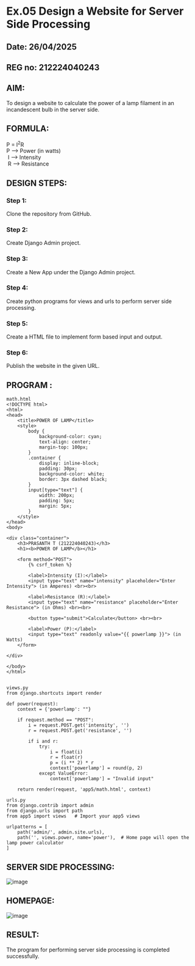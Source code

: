 # Ex.05 Design a Website for Server Side Processing
## Date: 26/04/2025
## REG no: 212224040243
## AIM:
 To design a website to calculate the power of a lamp filament in an incandescent bulb in the server side. 


## FORMULA:
P = I<sup>2</sup>R
<br> P --> Power (in watts)
<br> I --> Intensity
<br> R --> Resistance

## DESIGN STEPS:

### Step 1:
Clone the repository from GitHub.

### Step 2:
Create Django Admin project.

### Step 3:
Create a New App under the Django Admin project.

### Step 4:
Create python programs for views and urls to perform server side processing.

### Step 5:
Create a HTML file to implement form based input and output.

### Step 6:
Publish the website in the given URL.

## PROGRAM :

```
math.html
<!DOCTYPE html>
<html>
<head>
    <title>POWER OF LAMP</title>
    <style>
        body {
            background-color: cyan;
            text-align: center;
            margin-top: 100px;
        }
        .container {
            display: inline-block;
            padding: 30px;
            background-color: white;
            border: 3px dashed black;
        }
        input[type="text"] {
            width: 200px;
            padding: 5px;
            margin: 5px;
        }
    </style>
</head>
<body>

<div class="container">
    <h3>PRASANTH T (212224040243)</h3>
    <h1><b>POWER OF LAMP</b></h1>

    <form method="POST">
        {% csrf_token %}

        <label>Intensity (I):</label>
        <input type="text" name="intensity" placeholder="Enter Intensity"> (in Amperes) <br><br>

        <label>Resistance (R):</label>
        <input type="text" name="resistance" placeholder="Enter Resistance"> (in Ohms) <br><br>

        <button type="submit">Calculate</button> <br><br>

        <label>Power (P):</label>
        <input type="text" readonly value="{{ powerlamp }}"> (in Watts)
    </form>

</div>

</body>
</html>


views.py
from django.shortcuts import render

def power(request):
    context = {'powerlamp': ""}

    if request.method == "POST":
        i = request.POST.get('intensity', '')
        r = request.POST.get('resistance', '')

        if i and r:
            try:
                i = float(i)
                r = float(r)
                p = (i ** 2) * r
                context['powerlamp'] = round(p, 2)  
            except ValueError:
                context['powerlamp'] = "Invalid input"

    return render(request, 'app5/math.html', context)

urls.py
from django.contrib import admin
from django.urls import path
from app5 import views   # Import your app5 views

urlpatterns = [
    path('admin/', admin.site.urls),
    path('', views.power, name='power'),  # Home page will open the lamp power calculator
]

```

## SERVER SIDE PROCESSING:
![image](https://github.com/user-attachments/assets/ca600bd5-cd5a-4b36-a39d-a9f8ef3e1f75)


## HOMEPAGE:
![image](https://github.com/user-attachments/assets/d26c5e65-66d0-40d5-9d97-913fd582ccaa)


## RESULT:
The program for performing server side processing is completed successfully.
